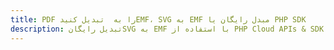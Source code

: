 ---title: PDF را به  تبدیل کنیدEMF، SVG به EMF مبدل رایگان یا PHP SDKdescription: تبدیل رایگانSVG به EMF با استفاده از PHP Cloud APIs & SDK همچنین اسناد PDF را در Cloud ایجاد، ویرایش و رندر کنید.---